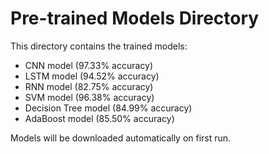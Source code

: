 # Pre-trained Models Directory

This directory contains the trained models:
- CNN model (97.33% accuracy)
- LSTM model (94.52% accuracy) 
- RNN model (82.75% accuracy)
- SVM model (96.38% accuracy)
- Decision Tree model (84.99% accuracy)
- AdaBoost model (85.50% accuracy)

Models will be downloaded automatically on first run.
